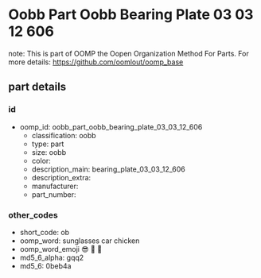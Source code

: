 # Oobb Part Oobb Bearing Plate 03 03 12 606  

note: This is part of OOMP the Oopen Organization Method For Parts. For more details: https://github.com/oomlout/oomp_base

##  part details





### id
* oomp_id: oobb_part_oobb_bearing_plate_03_03_12_606
  * classification: oobb
  * type: part
  * size: oobb
  * color: 
  * description_main: bearing_plate_03_03_12_606
  * description_extra: 
  * manufacturer: 
  * part_number: 

### other_codes
* short_code: ob
* oomp_word: sunglasses car chicken
* oomp_word_emoji :sunglasses: :car: :chicken:
* md5_6_alpha: gqq2
* md5_6: 0beb4a